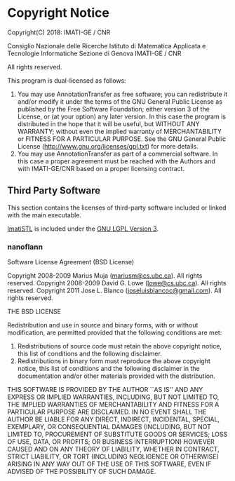 # Copyright Notice

Copyright(C) 2018: IMATI-GE / CNR

Consiglio Nazionale delle Ricerche
Istituto di Matematica Applicata e Tecnologie Informatiche
Sezione di Genova
IMATI-GE / CNR

All rights reserved.

This program is dual-licensed as follows:

1. You may use AnnotationTransfer as free software; you can
redistribute it and/or modify it under the terms of the GNU General
Public License as published by the Free Software Foundation; either
version 3 of the License, or (at your option) any later  version.
In this case the program is distributed in the hope that it will be
useful, but WITHOUT ANY WARRANTY; without even the implied warranty of
MERCHANTABILITY or FITNESS FOR A PARTICULAR PURPOSE. See the
GNU General Public License (http://www.gnu.org/licenses/gpl.txt)
for more details.
2. You may use AnnotationTransfer as part of a commercial
software. In this case a proper agreement must be reached with the
Authors and with IMATI-GE/CNR based on a proper licensing contract.

## Third Party Software
This section contains the licenses of third-party software included or linked
with the main executable.

[ImatiSTL][ImatiSTL-home] is included under the [GNU LGPL Version 3][lgpl3-license].

[ImatiSTL-home]: http://www.imati.cnr.it/index.php/imatistl
[lgpl3-license]: https://www.gnu.org/licenses/lgpl-3.0.en.html

### nanoflann
Software License Agreement (BSD License)

Copyright 2008-2009  Marius Muja (mariusm@cs.ubc.ca). All rights reserved.
Copyright 2008-2009  David G. Lowe (lowe@cs.ubc.ca). All rights reserved.
Copyright 2011 Jose L. Blanco (joseluisblancoc@gmail.com). All rights reserved.

THE BSD LICENSE

Redistribution and use in source and binary forms, with or without
modification, are permitted provided that the following conditions
are met:

1. Redistributions of source code must retain the above copyright
   notice, this list of conditions and the following disclaimer.
2. Redistributions in binary form must reproduce the above copyright
   notice, this list of conditions and the following disclaimer in the
   documentation and/or other materials provided with the distribution.

THIS SOFTWARE IS PROVIDED BY THE AUTHOR ``AS IS'' AND ANY EXPRESS OR
IMPLIED WARRANTIES, INCLUDING, BUT NOT LIMITED TO, THE IMPLIED WARRANTIES
OF MERCHANTABILITY AND FITNESS FOR A PARTICULAR PURPOSE ARE DISCLAIMED.
IN NO EVENT SHALL THE AUTHOR BE LIABLE FOR ANY DIRECT, INDIRECT,
INCIDENTAL, SPECIAL, EXEMPLARY, OR CONSEQUENTIAL DAMAGES (INCLUDING, BUT
NOT LIMITED TO, PROCUREMENT OF SUBSTITUTE GOODS OR SERVICES; LOSS OF USE,
DATA, OR PROFITS; OR BUSINESS INTERRUPTION) HOWEVER CAUSED AND ON ANY
THEORY OF LIABILITY, WHETHER IN CONTRACT, STRICT LIABILITY, OR TORT
(INCLUDING NEGLIGENCE OR OTHERWISE) ARISING IN ANY WAY OUT OF THE USE OF
THIS SOFTWARE, EVEN IF ADVISED OF THE POSSIBILITY OF SUCH DAMAGE.
